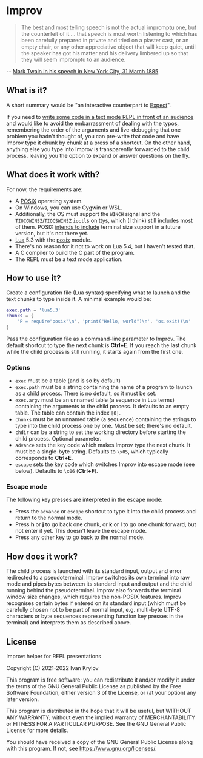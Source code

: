 Improv
======

> The best and most telling speech is not the actual impromptu one, but
> the counterfeit of it ... that speech is most worth listening to which
> has been carefully prepared in private and tried on a plaster cast, or
> an empty chair, or any other appreciative object that will keep quiet,
> until the speaker has got his matter and his delivery limbered up so
> that they will seem impromptu to an audience.

-- [Mark Twain in his speech in New York City, 31 March 1885][Twain1885]

What is it?
-----------

A short summary would be "an interactive counterpart to [Expect]".

If you need to [write some code in a text mode REPL in front of an
audience][Wat] and would like to avoid the embarrassment of dealing with
the typos, remembering the order of the arguments and live-debugging
that one problem you hadn't thought of, you can pre-write that code and
have Improv type it chunk by chunk at a press of a shortcut. On the
other hand, anything else you type into Improv is transparently
forwarded to the child process, leaving you the option to expand or
answer questions on the fly.

What does it work with?
-----------------------

For now, the requirements are:

 * A [POSIX] operating system.
  * On Windows, you can use Cygwin or WSL.
  * Additionally, the OS must support the `WINCH` signal and the
    `TIOCGWINSZ`/`TIOCSWINSZ` `ioctl`s on ttys, which (I think) still
    includes most of them. POSIX [intends to include][POSIX-winsize]
    terminal size support in a future version, but it's not there yet.
 * [Lua] 5.3 with the [posix][luaposix] module.
  * There's no reason for it not to work on Lua 5.4, but I haven't
    tested that.
 * A C compiler to build the C part of the program.
 * The REPL must be a text mode application.

How to use it?
--------------

Create a configuration file (Lua syntax) specifying what to launch and
the text chunks to type inside it. A minimal example would be:

```lua
exec.path = 'lua5.3'
chunks = {
	'P = require"posix"\n', 'print("Hello, world")\n', 'os.exit()\n'
}
```

Pass the configuration file as a command-line parameter to Improv. The
default shortcut to type the next chunk is **Ctrl+E**. If you reach the
last chunk while the child process is still running, it starts again
from the first one.

### Options

 * `exec` must be a table (and is so by default)
  * `exec.path` must be a string containing the name of a program to
    launch as a child process. There is no default, so it must be set.
  * `exec.argv` must be an unnamed table (a sequence in Lua terms)
    containing the arguments to the child process. It defaults to an
    empty table. The table can contain the index `[0]`.
 * `chunks` must be an unnamed table (a sequence) containing the strings
   to type into the child process one by one. Must be set; there's no
   default.
 * `chdir` can be a string to set the working directory before starting
   the child process. Optional parameter.
 * `advance` sets the key code which makes Improv type the next chunk.
   It must be a single-byte string. Defaults to `\x05`, which typically
   corresponds to **Ctrl+E**.
 * `escape` sets the key code which switches Improv into escape mode
   (see below). Defaults to `\x06` (**Ctrl+F**).

### Escape mode

The following key presses are interpreted in the escape mode:

 * Press the `advance` or `escape` shortcut to type it into the child
   process and return to the normal mode.
 * Press **h** or **j** to go back one chunk, or **k** or **l** to go
   one chunk forward, but not enter it yet. This doesn't leave the
   escape mode.
 * Press any other key to go back to the normal mode.

How does it work?
-----------------

The child process is launched with its standard input, output and error
redirected to a pseudoterminal. Improv switches its own terminal into
raw mode and pipes bytes between its standard input and output and the
child running behind the pseudoterminal. Improv also forwards the
terminal window size changes, which requires the non-POSIX features.
Improv recognises certain bytes if entered on its standard input (which
must be carefully chosen not to be part of normal input, e.g. multi-byte
UTF-8 characters or byte sequences representing function key presses in
the terminal) and interprets them as described above.

License
-------

Improv: helper for REPL presentations

Copyright (C) 2021-2022  Ivan Krylov

This program is free software: you can redistribute it and/or modify
it under the terms of the GNU General Public License as published by
the Free Software Foundation, either version 3 of the License, or
(at your option) any later version.

This program is distributed in the hope that it will be useful,
but WITHOUT ANY WARRANTY; without even the implied warranty of
MERCHANTABILITY or FITNESS FOR A PARTICULAR PURPOSE.  See the
GNU General Public License for more details.

You should have received a copy of the GNU General Public License
along with this program.  If not, see <https://www.gnu.org/licenses/>.

[Twain1885]: http://www.twainquotes.com/Speech.html
[Expect]: https://core.tcl-lang.org/expect/index
[Wat]: https://www.destroyallsoftware.com/talks/wat
[Lua]: https://www.lua.org/
[luaposix]: http://luaposix.github.io/luaposix/
[POSIX]: https://pubs.opengroup.org/onlinepubs/9699919799/
[POSIX-winsize]: https://austingroupbugs.net/view.php?id=1151
